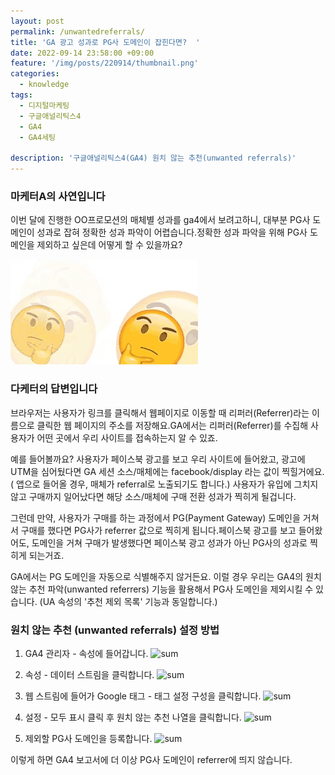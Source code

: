 ```yaml
---
layout: post
permalink: /unwantedreferrals/
title: 'GA 광고 성과로 PG사 도메인이 잡힌다면?  '
date: 2022-09-14 23:58:00 +09:00
feature: '/img/posts/220914/thumbnail.png'
categories:
  - knowledge
tags:
  - 디지털마케팅
  - 구글애널리틱스4
  - GA4
  - GA4세팅

description: '구글애널리틱스4(GA4) 원치 않는 추천(unwanted referrals)'
---
```


### **마케터A의 사연입니다**
이번 달에 진행한 OO프로모션의 매체별 성과를 ga4에서 보려고하니, 대부분 PG사 도메인이 성과로 잡혀 정확한 성과 파악이 어렵습니다.정확한 성과 파악을 위해 PG사 도메인을 제외하고 싶은데 어떻게 할 수 있을까요?

![sum](/img/posts/220914/question.gif)

### **다케터의 답변입니다**
브라우저는 사용자가 링크를 클릭해서 웹페이지로 이동할 때 리퍼러(Referrer)라는 이름으로 클릭한 웹 페이지의 주소를 저장해요.GA에서는 리퍼러(Referrer)를 수집해 사용자가 어떤 곳에서 우리 사이트를 접속하는지 알 수 있죠.

예를 들어볼까요? 사용자가 페이스북 광고를 보고 우리 사이트에 들어왔고, 광고에 UTM을 심어뒀다면 GA 세션 소스/매체에는 facebook/display 라는 값이 찍힐거에요. ( 앱으로 들어올 경우, 매체가 referral로 노출되기도 합니다.) 사용자가 유입에 그치지 않고 구매까지 일어났다면 해당 소스/매체에 구매 전환 성과가 찍히게 될겁니다.

그런데 만약, 사용자가 구매를 하는 과정에서 PG(Payment Gateway) 도메인을 거쳐서 구매를 했다면 PG사가 referrer 값으로 찍히게 됩니다.페이스북 광고를 보고 들어왔어도, 도메인을 거쳐 구매가 발생했다면 페이스북 광고 성과가 아닌 PG사의 성과로 찍히게 되는거죠.

GA에서는 PG 도메인을 자동으로 식별해주지 않거든요. 이럴 경우 우리는 GA4의 원치 않는 추천 파악(unwanted referrers) 기능을 활용해서 PG사 도메인을 제외시킬 수 있습니다. (UA 속성의 '추천 제외 목록' 기능과 동일합니다.)


### **원치 않는 추천 (unwanted referrals) 설정 방법**
1. GA4 관리자 - 속성에 들어갑니다.
![sum](/img/posts/220914/ga4_property.jpg)

2. 속성 - 데이터 스트림을 클릭합니다.
![sum](/img/posts/220914/ga4_datastream.jpg)

3. 웹 스트림에 들어가 Google 태그 - 태그 설정 구성을 클릭합니다.
![sum](/img/posts/220914/ga4_tag.jpg)

4. 설정 - 모두 표시 클릭 후 원치 않는 추천 나열을 클릭합니다.
![sum](/img/posts/220914/ga4_unwanted.jpg)

5. 제외할 PG사 도메인을 등록합니다.
![sum](/img/posts/220914/ga4_pg.jpg)

이렇게 하면 GA4 보고서에 더 이상 PG사 도메인이 referrer에 띄지 않습니다.
